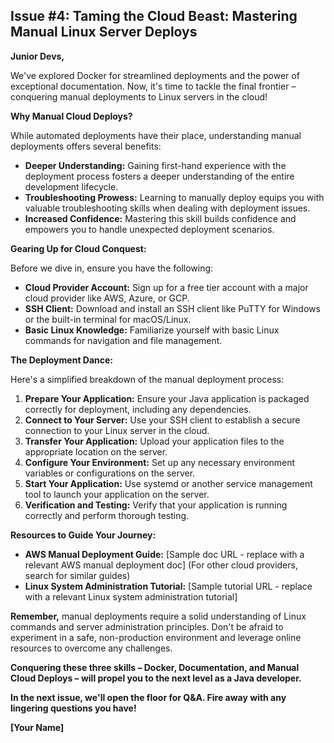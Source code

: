 ## Issue #4: Taming the Cloud Beast: Mastering Manual Linux Server Deploys

**Junior Devs,**

We've explored Docker for streamlined deployments and the power of exceptional documentation. Now, it's time to tackle the final frontier – conquering manual deployments to Linux servers in the cloud!

**Why Manual Cloud Deploys?**

While automated deployments have their place, understanding manual deployments offers several benefits:

* **Deeper Understanding:**  Gaining first-hand experience with the deployment process fosters a deeper understanding of the entire development lifecycle. 
* **Troubleshooting Prowess:**  Learning to manually deploy equips you with valuable troubleshooting skills when dealing with deployment issues. 
* **Increased Confidence:**  Mastering this skill builds confidence and empowers you to handle unexpected deployment scenarios.

**Gearing Up for Cloud Conquest:**

Before we dive in, ensure you have the following:

* **Cloud Provider Account:** Sign up for a free tier account with a major cloud provider like AWS, Azure, or GCP.
* **SSH Client:** Download and install an SSH client like PuTTY for Windows or the built-in terminal for macOS/Linux.
* **Basic Linux Knowledge:** Familiarize yourself with basic Linux commands for navigation and file management.

**The Deployment Dance:**

Here's a simplified breakdown of the manual deployment process:

1. **Prepare Your Application:** Ensure your Java application is packaged correctly for deployment, including any dependencies.
2. **Connect to Your Server:** Use your SSH client to establish a secure connection to your Linux server in the cloud.
3. **Transfer Your Application:** Upload your application files to the appropriate location on the server.
4. **Configure Your Environment:** Set up any necessary environment variables or configurations on the server.
5. **Start Your Application:** Use systemd or another service management tool to launch your application on the server.
6. **Verification and Testing:**  Verify that your application is running correctly and perform thorough testing.

**Resources to Guide Your Journey:**

* **AWS Manual Deployment Guide:** [Sample doc URL - replace with a relevant AWS manual deployment doc] (For other cloud providers, search for similar guides)
* **Linux System Administration Tutorial:** [Sample tutorial URL - replace with a relevant Linux system administration tutorial]

**Remember,** manual deployments require a solid understanding of Linux commands and server administration principles. Don't be afraid to experiment in a safe, non-production environment and leverage online resources to overcome any challenges.

**Conquering these three skills – Docker, Documentation, and Manual Cloud Deploys – will propel you to the next level as a Java developer.**

**In the next issue, we'll open the floor for Q&A.  Fire away with any lingering questions you have!**

**[Your Name]**
